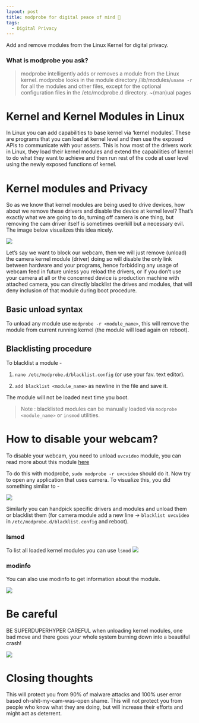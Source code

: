 ```yaml
---
layout: post
title: modprobe for digital peace of mind 🍃
tags:
  - Digital Privacy
---
```


<div class="message">
Add and remove modules from the Linux Kernel for digital privacy.
</div>

### What is modprobe you ask?
> modprobe intelligently adds or removes a module from the Linux kernel. modprobe looks in the module directory /lib/modules/`uname -r` for all the modules and other files, except for the optional configuration files in the /etc/modprobe.d directory.
> ~(man)ual pages

# Kernel and Kernel Modules in Linux
In Linux you can add capabilities to base kernel via ‘kernel modules’. These are programs that you can load at kernel level and then use the exposed APIs to communicate with your assets. This is how most of the drivers work in Linux, they load their kernel modules and extend the capabilities of kernel to do what they want to achieve and then run rest of the code at user level using the newly exposed functions of kernel.

# Kernel modules and Privacy

So as we know that kernel modules are being used to drive devices, how about we remove these drivers and disable the device at kernel level?
That’s exactly what we are going to do, turning off camera is one thing, but removing the cam driver itself is sometimes overkill but a necessary evil. The image below visualizes this idea nicely.

![](https://miro.medium.com/max/813/0*jy6POViAcL4Xhho-.png)

Let’s say we want to block our webcam, then we will just remove (unload) the camera kernel module (driver) doing so will disable the only link between hardware and your programs, hence forbidding any usage of webcam feed in future unless you reload the drivers, or if you don’t use your camera at all or the concerned device is production machine with attached camera, you can directly blacklist the drives and modules, that will deny inclusion of that module during boot procedure.

## Basic unload syntax

To unload any module use `modprobe -r <module_name>`, this will remove the module from current running kernel (the module will load again on reboot).

## Blacklisting procedure

To blacklist a module -

1. `nano /etc/modprobe.d/blacklist.config` (or use your fav. text editor).

2. `add blacklist <module_name>` as newline in the file and save it.

The module will not be loaded next time you boot.

> Note : blacklisted modules can be manually loaded via `modprobe <module_name>` or `insmod` utilities.

# How to disable your webcam?

To disable your webcam, you need to unload `uvcvideo` module, you can read more about this module [here](https://www.kernel.org/doc/html/v4.13/media/v4l-drivers/uvcvideo.html)

To do this with modprobe, `sudo modprobe -r uvcvideo` should do it. Now try to open any application that uses camera. To visualize this, you did something similar to -

![](https://miro.medium.com/max/813/1*FxuP17ddOQuCW0GYc-Y6xg.png)


Similarly you can handpick specific drivers and modules and unload them or blacklist them (for camera module add a new line → `blacklist uvcvideo` in `/etc/modprobe.d/blacklist.config` and reboot).

### lsmod
To list all loaded kernel modules you can use `lsmod`
![](https://miro.medium.com/max/875/1*9BqDVwVd5A-DWJTMwX0x5w.png)

### modinfo

You can also use modinfo to get information about the module.

![](https://miro.medium.com/max/875/1*Iriz1CFjkEQzG0Y7qPkBDA.png)

# Be careful
BE SUPERDUPERHYPER CAREFUL when unloading kernel modules, one bad move and there goes your whole system burning down into a beautiful crash!

![](https://miro.medium.com/max/875/1*32yRtz0GZluB2sFKTlw9CA.png)

# Closing thoughts
This will protect you from 90% of malware attacks and 100% user error based oh-shit-my-cam-was-open shame.
This will not protect you from people who know what they are doing, but will increase their efforts and might act as deterrent.